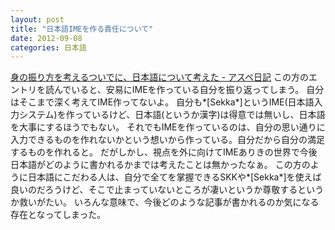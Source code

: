 ```yaml
---
layout: post
title: "日本語IMEを作る責任について"
date: 2012-09-08
categories: 日本語
---
```

 [身の振り方を考えるついでに、日本語について考えた - アスペ日記](http://d.hatena.ne.jp/takeda25/20120906/1346935165)
この方のエントリを読んでいると、安易にIMEを作っている自分を振り返ってしまう。
自分はそこまで深く考えてIME作ってないよ。
自分も*[Sekka*]というIME(日本語入力システム)を作っているけど、日本語(というか漢字)は得意では無いし、日本語を大事にするほうでもない。
それでもIMEを作っているのは、自分の思い通りに入力できるものを作れないかという想いから作っている。自分だから自分の満足するものを作れると。
だがしかし、視点を外に向けてIMEありきの世界で今後日本語がどのように書かれるかまでは考えたことは無かったなぁ。
この方のように日本語にこだわる人は、自分で全てを掌握できるSKKや*[Sekka*]を使えば良いのだろうけど、そこで止まっていないところが凄いというか尊敬するというか救いがたい。
いろんな意味で、今後どのような記事が書かれるのか気になる存在となってしまった。
